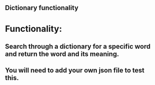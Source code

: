 ## Dictionary functionality 
# Functionality:
## Search through a dictionary for a specific word and return the word and its meaning.
## You will need to add your own json file to test this.
 